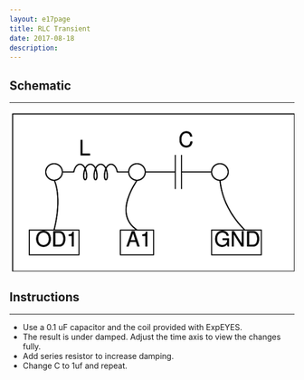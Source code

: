 ```yaml
---
layout: e17page
title: RLC Transient
date: 2017-08-18
description: 
---
```


## Schematic
___

![](images/schematics/RLCtransient.png)

## Instructions
___
- Use a 0.1 uF capacitor and the coil provided with ExpEYES.
- The result is under damped. Adjust the time axis to view the changes fully.
- Add series resistor to increase damping. 
- Change C to 1uf and repeat.
